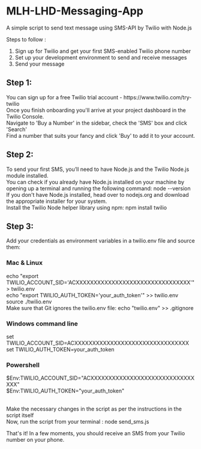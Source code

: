 # MLH-LHD-Messaging-App
A simple script to send text message using SMS-API by Twilio with Node.js

Steps to follow :
1. Sign up for Twilio and get your first SMS-enabled Twilio phone number
2. Set up your development environment to send and receive messages
3. Send your message

<h2>Step 1:</h2>
You can sign up for a free Twilio trial account - https://www.twilio.com/try-twilio <br/>
Once you finish onboarding you'll arrive at your project dashboard in the Twilio Console.<br/>
Navigate to 'Buy a Number' in the sidebar, check the 'SMS' box and click 'Search'<br/>
Find a number that suits your fancy and click 'Buy' to add it to your account.<br/>

<h2>Step 2:</h2>
To send your first SMS, you’ll need to have Node.js and the Twilio Node.js module installed.<br/>
You can check if you already have Node.js installed on your machine by opening up a terminal and running the following command: node --version <br/>
If you don't have Node.js installed, head over to nodejs.org and download the appropriate installer for your system.<br/>
Install the Twilio Node helper library using npm: npm install twilio<br/>

<h2>Step 3:</h2>
Add your credentials as environment variables in a twilio.env file and source them:

<h3>Mac & Linux</h3>
echo "export TWILIO_ACCOUNT_SID='ACXXXXXXXXXXXXXXXXXXXXXXXXXXXXXXXX'" > twilio.env <br/>
echo "export TWILIO_AUTH_TOKEN='your_auth_token'" >> twilio.env <br/>
source ./twilio.env <br/>
Make sure that Git ignores the twilio.env file: echo "twilio.env" >> .gitignore <br/>

<h3>Windows command line</h3>
set TWILIO_ACCOUNT_SID=ACXXXXXXXXXXXXXXXXXXXXXXXXXXXXXXXX <br/>
set TWILIO_AUTH_TOKEN=your_auth_token <br/>

<h3>Powershell</h3>
$Env:TWILIO_ACCOUNT_SID="ACXXXXXXXXXXXXXXXXXXXXXXXXXXXXXXXX" <br/>
$Env:TWILIO_AUTH_TOKEN="your_auth_token" <br/><br/>

Make the necessary changes in the script as per the instructions in the script itself <br/>
Now, run the script from your terminal : node send_sms.js <br/>

That's it! In a few moments, you should receive an SMS from your Twilio number on your phone.
